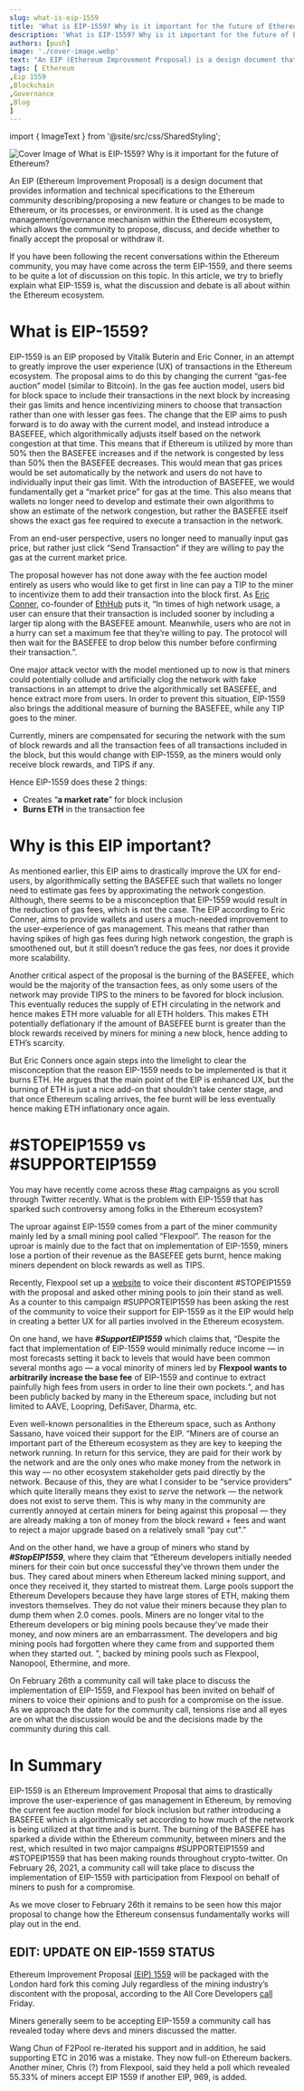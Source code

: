 ```yaml
---
slug: what-is-eip-1559
title: 'What is EIP-1559? Why is it important for the future of Ethereum?'
description: 'What is EIP-1559? Why is it important for the future of Ethereum?'
authors: [push]
image: './cover-image.webp'
text: "An EIP (Ethereum Improvement Proposal) is a design document that provides information and technical specifications to the Ethereum community describing/proposing a new feature or changes to be made to Ethereum, or its processes, or environment."
tags: [ Ethereum
,Eip 1559
,Blockchain
,Governance
,Blog
]
---
```


import { ImageText } from '@site/src/css/SharedStyling';

![Cover Image of What is EIP-1559? Why is it important for the future of Ethereum?](./cover-image.webp)

<!--truncate-->

An EIP (Ethereum Improvement Proposal) is a design document that provides information and technical specifications to the Ethereum community describing/proposing a new feature or changes to be made to Ethereum, or its processes, or environment. It is used as the change management/governance mechanism within the Ethereum ecosystem, which allows the community to propose, discuss, and decide whether to finally accept the proposal or withdraw it.

If you have been following the recent conversations within the Ethereum community, you may have come across the term EIP-1559, and there seems to be quite a lot of discussion on this topic. In this article, we try to briefly explain what EIP-1559 is, what the discussion and debate is all about within the Ethereum ecosystem.

# **What is EIP-1559?**

EIP-1559 is an EIP proposed by Vitalik Buterin and Eric Conner, in an attempt to greatly improve the user experience (UX) of transactions in the Ethereum ecosystem. The proposal aims to do this by changing the current “gas-fee auction” model (similar to Bitcoin). In the gas fee auction model, users bid for block space to include their transactions in the next block by increasing their gas limits and hence incentivizing miners to choose that transaction rather than one with lesser gas fees. The change that the EIP aims to push forward is to do away with the current model, and instead introduce a BASEFEE, which algorithmically adjusts itself based on the network congestion at that time. This means that if Ethereum is utilized by more than 50% then the BASEFEE increases and if the network is congested by less than 50% then the BASEFEE decreases. This would mean that gas prices would be set automatically by the network and users do not have to individually input their gas limit. With the introduction of BASEFEE, we would fundamentally get a “market price” for gas at the time. This also means that wallets no longer need to develop and estimate their own algorithms to show an estimate of the network congestion, but rather the BASEFEE itself shows the exact gas fee required to execute a transaction in the network.

From an end-user perspective, users no longer need to manually input gas price, but rather just click “Send Transaction” if they are willing to pay the gas at the current market price.

The proposal however has not done away with the fee auction model entirely as users who would like to get first in line can pay a TIP to the miner to incentivize them to add their transaction into the block first. As [Eric Conner](https://twitter.com/econoar), co-founder of [EthHub](https://ethhub.io/) puts it, “In times of high network usage, a user can ensure that their transaction is included sooner by including a larger tip along with the BASEFEE amount. Meanwhile, users who are not in a hurry can set a maximum fee that they’re willing to pay. The protocol will then wait for the BASEFEE to drop below this number before confirming their transaction.”.

One major attack vector with the model mentioned up to now is that miners could potentially collude and artificially clog the network with fake transactions in an attempt to drive the algorithmically set BASEFEE, and hence extract more from users. In order to prevent this situation, EIP-1559 also brings the additional measure of burning the BASEFEE, while any TIP goes to the miner.

Currently, miners are compensated for securing the network with the sum of block rewards and all the transaction fees of all transactions included in the block, but this would change with EIP-1559, as the miners would only receive block rewards, and TIPS if any.

Hence EIP-1559 does these 2 things:

- Creates “**a market rate**” for block inclusion
- **Burns ETH** in the transaction fee

# W**hy is this EIP important?**

As mentioned earlier, this EIP aims to drastically improve the UX for end-users, by algorithmically setting the BASEFEE such that wallets no longer need to estimate gas fees by approximating the network congestion. Although, there seems to be a misconception that EIP-1559 would result in the reduction of gas fees, which is not the case. The EIP according to Eric Conner, aims to provide wallets and users a much-needed improvement to the user-experience of gas management. This means that rather than having spikes of high gas fees during high network congestion, the graph is smoothened out, but it still doesn’t reduce the gas fees, nor does it provide more scalability.

Another critical aspect of the proposal is the burning of the BASEFEE, which would be the majority of the transaction fees, as only some users of the network may provide TIPS to the miners to be favored for block inclusion. This eventually reduces the supply of ETH circulating in the network and hence makes ETH more valuable for all ETH holders. This makes ETH potentially deflationary if the amount of BASEFEE burnt is greater than the block rewards received by miners for mining a new block, hence adding to ETH’s scarcity.

But Eric Conners once again steps into the limelight to clear the misconception that the reason EIP-1559 needs to be implemented is that it burns ETH. He argues that the main point of the EIP is enhanced UX, but the burning of ETH is just a nice add-on that shouldn’t take center stage, and that once Ethereum scaling arrives, the fee burnt will be less eventually hence making ETH inflationary once again.

# **#STOPEIP1559 vs #SUPPORTEIP1559**

You may have recently come across these #tag campaigns as you scroll through Twitter recently. What is the problem with EIP-1559 that has sparked such controversy among folks in the Ethereum ecosystem?

The uproar against EIP-1559 comes from a part of the miner community mainly led by a small mining pool called “Flexpool”. The reason for the uproar is mainly due to the fact that on implementation of EIP-1559, miners lose a portion of their revenue as the BASEFEE gets burnt, hence making miners dependent on block rewards as well as TIPS.

Recently, Flexpool set up a [website](https://stopeip1559.org/) to voice their discontent #STOPEIP1559 with the proposal and asked other mining pools to join their stand as well. As a counter to this campaign #SUPPORTEIP1559 has been asking the rest of the community to voice their support for EIP-1559 as it the EIP would help in creating a better UX for all parties involved in the Ethereum ecosystem.

On one hand, we have **_#SupportEIP1559_** which claims that, “Despite the fact that implementation of EIP-1559 would minimally reduce income — in most forecasts setting it back to levels that would have been common several months ago — a vocal minority of miners led by **Flexpool wants to arbitrarily increase the base fee** of EIP-1559 and continue to extract painfully high fees from users in order to line their own pockets.“, and has been publicly backed by many in the Ethereum space, including but not limited to AAVE, Loopring, DefiSaver, Dharma, etc.

Even well-known personalities in the Ethereum space, such as Anthony Sassano, have voiced their support for the EIP. “Miners are of course an important part of the Ethereum ecosystem as they are key to keeping the network running. In return for this service, they are paid for their work by the network and are the only ones who make money from the network in this way — no other ecosystem stakeholder gets paid directly by the network. Because of this, they are what I consider to be “service providers” which quite literally means they exist to _serve_ the network — the network does not exist to serve them. This is why many in the community are currently annoyed at certain miners for being against this proposal — they are already making a ton of money from the block reward + fees and want to reject a major upgrade based on a relatively small “pay cut”.”

And on the other hand, we have a group of miners who stand by **_#StopEIP1559_**, where they claim that “Ethereum developers initially needed miners for their coin but once successful they’ve thrown them under the bus. They cared about miners when Ethereum lacked mining support, and once they received it, they started to mistreat them. Large pools support the Ethereum Developers because they have large stores of ETH, making them investors themselves. They do not value their miners because they plan to dump them when 2.0 comes. pools. Miners are no longer vital to the Ethereum developers or big mining pools because they’ve made their money, and now miners are an embarrassment. The developers and big mining pools had forgotten where they came from and supported them when they started out. ”, backed by mining pools such as Flexpool, Nanopool, Ethermine, and more.

On February 26th a community call will take place to discuss the implementation of EIP-1559, and Flexpool has been invited on behalf of miners to voice their opinions and to push for a compromise on the issue. As we approach the date for the community call, tensions rise and all eyes are on what the discussion would be and the decisions made by the community during this call.

# **In Summary**

EIP-1559 is an Ethereum Improvement Proposal that aims to drastically improve the user-experience of gas management in Ethereum, by removing the current fee auction model for block inclusion but rather introducing a BASEFEE which is algorithmically set according to how much of the network is being utilized at that time and is burnt. The burning of the BASEFEE has sparked a divide within the Ethereum community, between miners and the rest, which resulted in two major campaigns #SUPPORTEIP1559 and #STOPEIP1559 that has been making rounds throughout crypto-twitter. On February 26, 2021, a community call will take place to discuss the implementation of EIP-1559 with participation from Flexpool on behalf of miners to push for a compromise.

As we move closer to February 26th it remains to be seen how this major proposal to change how the Ethereum consensus fundamentally works will play out in the end.

## **EDIT: UPDATE ON EIP-1559 STATUS**

Ethereum Improvement Proposal [(EIP) 1559](https://github.com/ethereum/EIPs/blob/master/EIPS/eip-1559.md) will be packaged with the London hard fork this coming July regardless of the mining industry’s discontent with the proposal, according to the All Core Developers [call](https://www.youtube.com/watch?v=xWfR-WxjmYg) Friday.

Miners generally seem to be accepting EIP-1559 a community call has revealed today where devs and miners discussed the matter.

Wang Chun of F2Pool re-iterated his support and in addition, he said supporting ETC in 2016 was a mistake. They now full-on Ethereum backers. Another miner, Chris (?) from Flexpool, said they held a poll which revealed 55.33% of miners accept EIP 1559 if another EIP, 969, is added.
